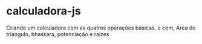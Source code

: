 # calculadora-js
Criando um calculadora com as quatros operações básicas, e com, Área do triangulo, bhaskara, potenciação e raizes 

